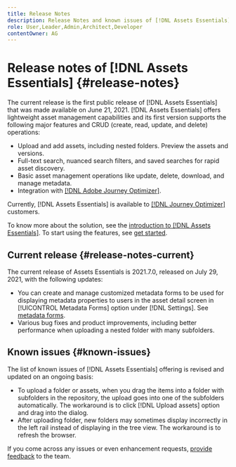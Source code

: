 ```yaml
---
title: Release Notes
description: Release Notes and known issues of [!DNL Assets Essentials]
role: User,Leader,Admin,Architect,Developer
contentOwner: AG
---
```


# Release notes of [!DNL Assets Essentials] {#release-notes}

The current release is the first public release of [!DNL Assets Essentials] that was made available on June 21, 2021. [!DNL Assets Essentials] offers lightweight asset management capabilities and its first version supports the following major features and CRUD (create, read, update, and delete) operations:

* Upload and add assets, including nested folders. Preview the assets and versions.
* Full-text search, nuanced search filters, and saved searches for rapid asset discovery.
* Basic asset management operations like update, delete, download, and manage metadata.
* Integration with [[!DNL Adobe Journey Optimizer]](https://experienceleague.adobe.com/docs/journey-optimizer/using/create-messages/assets-essentials.html).

Currently, [!DNL Assets Essentials] is available to [[!DNL Journey Optimizer]](https://experienceleague.adobe.com/docs/journey-optimizer.html) customers. 

To know more about the solution, see the [introduction to [!DNL Assets Essentials]](introduction.md). To start using the features, see [get started](/help/get-started.md).

## Current release {#release-notes-current}

The current release of Assets Essentials is 2021.7.0, released on July 29, 2021, with the following updates:

* You can create and manage customized metadata forms to be used for displaying metadata properties to users in the asset detail screen in [!UICONTROL Metadata Forms] option under [!DNL Settings]. See [metadata forms](,metadata.md#metadata-forms).
* Various bug fixes and product improvements, including better performance when uploading a nested folder with many subfolders.

## Known issues {#known-issues}

The list of known issues of [!DNL Assets Essentials] offering is revised and updated on an ongoing basis:

* To upload a folder or assets, when you drag the items into a folder with subfolders in the repository, the upload goes into one of the subfolders automatically. The workaround is to click [!DNL Upload assets] option and drag into the dialog. <!-- CQ-4327753 -->
* After uploading folder, new folders may sometimes display incorrectly in the left rail instead of displaying in the tree view. The workaround is to refresh the browser. <!-- CQ-4323534 -->

<!--
* Use assets that do not have whitespace in the file names. The replies to comments do not work for such assets.
-->

If you come across any issues or even enhancement requests, [provide feedback](#provide-feedback) to the team.
